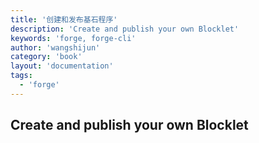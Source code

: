 ```yaml
---
title: '创建和发布基石程序'
description: 'Create and publish your own Blocklet'
keywords: 'forge, forge-cli'
author: 'wangshijun'
category: 'book'
layout: 'documentation'
tags:
  - 'forge'
---
```


## Create and publish your own Blocklet
